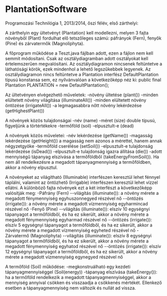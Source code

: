 PlantationSoftware
==================

Programozási Technilógia 1, 2013/2014, őszi félév, első zárthelyi:

A zárthelyin egy ültetvényt (Plantation) kell modellezni,
melyen 3 fajta növényből (Plant) fordulhat elő tetszőleges számú:
páfrányok (Fern), fenyők (Pine) és zárvatermők (Magnoliphyta).

A főprogram működése a Teszt.java fájlban adott, ezen a fájlon nem
kell semmit módosítani. Csak az osztálydiagramban adott osztályokat
kell értelemszerűen megvalósítani. Az osztálydiagramon nincsenek
feltüntetve a láthatósági körök, ezek mindenhol a lehető legszűkebbek
legyenek.
Az osztálydiagramon nincs feltüntetve a Plantation interfész
DefaultPlantation típusú konstansa sem, ez nyílvánvalóan a
következőképp néz ki:
public final Plantation PLANTATION = new DefaultPlantation();

Az ültetvényen elvégezhető műveletek:
-növény ültetése (plant())
-minden elültetett növény világítása (illuminateAll())
-minden elültetett növény öntözése (irrigateAll())
-a legmagasabbra nőtt növény lekérdezése (getHighestPlant())

A növények közös tulajdonságai
-név (name)
-méret (size) double típusú, figyeljünk a törtértékekre
-termőföld (soil)
-elpusztult-e (dead)

A növények közös műveletei:
-név lekérdezése (getName())
-magasság lekérdezése (getHeight()) a magasság nem azonos a mérettel,
 hanem annak négyzetgyöke
-termőföld cserélése (setSoil())
-elpusztult-e tulajdonság lekérdezése (isDead())
-elpusztult-e tulajdonság igazra állítása (die())
-adott mennyiségű tápanyag elszívása a termőföldből (takeEnergyFromSoil()).
 Ha nem áll rendelkezésre a megadott tápanyagmennyiség a termőföldben,
 akkor a növény elpusztul.

A növényeket az világítható (Illuminable) interfészen keresztül lehet fénnyel táplálni,
 valamint az öntözhető (Irrigable) interfészen keresztül lehet vízzel ellátni.
A különböző fajta növények ezt a két interfészt a következőképp valósítják meg:
-Páfrány (Fern)
--világítás (illuminate()): a növény mérete a megadott fénymennyiség egyhuszonnegyed
  részével nő
--öntözés (irrigate()): a növény mérete a megadott vízmennyiség egyharmincad részével nő
-Fenyő (Pine)
--világítás (illuminate()): elszív 10 egységnyi tápanyagot a termőföldből, és ha ez sikerült,
  akkor a növény mérete a megadott fénymennyiség egyharmad részével nő
--öntözés (irrigate()): elszív 5 egységnyi tápanyagot a termőföldből, és ha ez sikerült,
  akkor a növény mérete a megadott vízmennyiség egyheted részével nő
-Zárvatermő (Magnoliphyta)
--világítás (illuminate()): elszív 8 egységnyi tápanyagot a termőföldből, és ha ez sikerült,
  akkor a növény mérete a megadott fénymennyiség egyhatod részével nő
--öntözés (irrigate()): elszív 12 egységnyi tápanyagot a termőföldből, és ha ez sikerült,
  akkor a növény mérete a megadott vízmennyiség egynegyed részével nő

A termőföld (Soil) működése:
-megkonstruálható egy kezdeti tápanyagmennyiséggel (Soil(energy))
-tápanyag elszívása (takeEnergy()): ha a termőföld rendelkezik a megadott
 tápanyagmennyiséggel, akkor a mennyiség annyival csökken és visszaadja
 a csökkenés mértékét. Ellenkező esetben a tápanyagmennyiség nem változik
 és nullát ad vissza.
